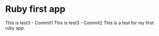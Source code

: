 # Ruby first app
This is test3 - Commit1
This is test3 - Commit2
This is a test for my first ruby app.
